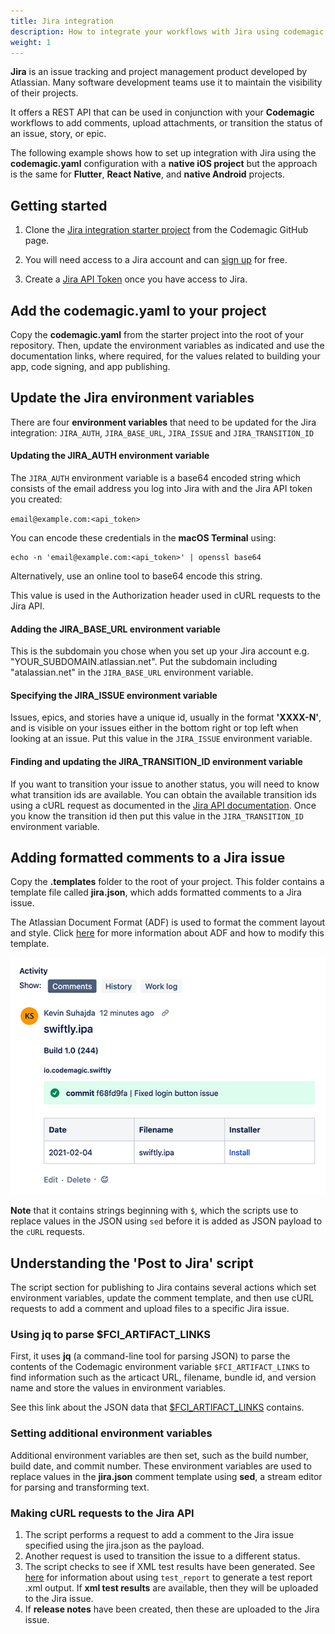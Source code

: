 ```yaml
---
title: Jira integration
description: How to integrate your workflows with Jira using codemagic.yaml
weight: 1
---
```


**Jira** is an issue tracking and project management product developed by Atlassian. Many software development teams use it to maintain the visibility of their projects. 

It offers a REST API that can be used in conjunction with your **Codemagic** workflows to add comments, upload attachments, or transition the status of an issue, story, or epic.

The following example shows how to set up integration with Jira using the **codemagic.yaml** configuration with a **native iOS project** but the approach is the same for **Flutter**, **React Native**, and **native Android** projects.

## Getting started

1. Clone the [Jira integration starter project](https://github.com/codemagic-ci-cd/codemagic-sample-projects/tree/main/integrations/jira_integration_demo_project) from the Codemagic GitHub page.

2. You will need access to a Jira account and can [sign up](https://www.atlassian.com/software/jira) for free.

3. Create a [Jira API Token](https://id.atlassian.com/manage-profile/security/api-tokens) once you have access to Jira.

## Add the codemagic.yaml to your project

Copy the **codemagic.yaml** from the starter project into the root of your repository. Then, update the environment variables as indicated and use the documentation links, where required, for the values related to building your app, code signing, and app publishing. 

## Update the Jira environment variables

There are four **environment variables** that need to be updated for the Jira integration: `JIRA_AUTH`, `JIRA_BASE_URL`, `JIRA_ISSUE` and `JIRA_TRANSITION_ID`


#### Updating the JIRA_AUTH environment variable

The `JIRA_AUTH` environment variable is a base64 encoded string which consists of the email address you log into Jira with and the Jira API token you created: 

`email@example.com:<api_token>`

You can encode these credentials in the **macOS Terminal** using:

```
echo -n 'email@example.com:<api_token>' | openssl base64
```

Alternatively, use an online tool to base64 encode this string. 

This value is used in the Authorization header used in cURL requests to the Jira API.

#### Adding the JIRA_BASE_URL environment variable

This is the subdomain you chose when you set up your Jira account e.g. "YOUR_SUBDOMAIN.atlassian.net". Put the subdomain including "atalassian.net" in the `JIRA_BASE_URL` environment variable. 


#### Specifying the JIRA_ISSUE environment variable

Issues, epics, and stories have a unique id, usually in the format **'XXXX-N'**, and is visible on your issues either in the bottom right or top left when looking at an issue. Put this value in the `JIRA_ISSUE` environment variable. 

#### Finding and updating the JIRA_TRANSITION_ID environment variable

If you want to transition your issue to another status, you will need to know what transition ids are available. You can obtain the available transition ids using a cURL request as documented in the [Jira API documentation](https://developer.atlassian.com/cloud/jira/platform/rest/v3/api-group-issues/#api-rest-api-3-issue-issueidorkey-transitions-get). Once you know the transition id then put this value in the `JIRA_TRANSITION_ID` environment variable.

## Adding formatted comments to a Jira issue

Copy the **.templates** folder to the root of your project. This folder contains a template file called **jira.json**, which adds formatted comments to a Jira issue. 

The Atlassian Document Format (ADF) is used to format the comment layout and style. Click [here](https://developer.atlassian.com/cloud/jira/platform/apis/document/structure/) for more information about ADF and how to modify this template. 

![A formatted Jira issue comment](../uploads/jira_issue_comment.png)

**Note** that it contains strings beginning with `$`, which the scripts use to replace values in the JSON using `sed` before it is added as JSON payload to the `cURL` requests.

## Understanding the 'Post to Jira' script

The script section for publishing to Jira contains several actions which set environment variables, update the comment template, and then use cURL requests to add a comment and upload files to a specific Jira issue.

### Using jq to parse $FCI_ARTIFACT_LINKS

First, it uses **jq** (a command-line tool for parsing JSON) to parse the contents of the Codemagic environment variable `$FCI_ARTIFACT_LINKS` to find information such as the articact URL, filename, bundle id, and version name and store the values in environment variables.

See this link about the JSON data that [$FCI_ARTIFACT_LINKS](../building/environment-variables/#codemagic-read-only-environment-variables) contains.

### Setting additional environment variables

Additional environment variables are then set, such as the build number, build date, and commit number. These environment variables are used to replace values in the **jira.json** comment template using **sed**, a stream editor for parsing and transforming text.

### Making cURL requests to the Jira API 

1. The script performs a request to add a comment to the Jira issue specified using the jira.json as the payload.
2. Another request is used to transition the issue to a different status.
3. The script checks to see if XML test results have been generated. See [here](../testing-yaml/testing/) for information about using `test_report` to generate a test report .xml output. If **xml test results** are available, then they will be uploaded to the Jira issue.
4. If **release notes** have been created, then these are uploaded to the Jira issue.
